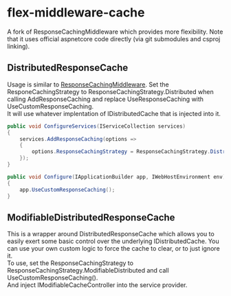 # flex-middleware-cache
A fork of ResponseCachingMiddleware which provides more flexibility. Note that it uses official aspnetcore code directly (via git submodules and csproj linking).

## DistributedResponseCache
Usage is similar to [ResponseCachingMiddleware](https://docs.microsoft.com/en-us/aspnet/core/performance/caching/middleware?view=aspnetcore-3.1). Set the ResponeCachingStrategy to ResponseCachingStrategy.Distributed when calling AddResponseCaching and replace UseResponseCaching with UseCustomResponseCaching.<br>
It will use whatever implentation of IDistributedCache that is injected into it.

```c#
public void ConfigureServices(IServiceCollection services)
{
    services.AddResponseCaching(options =>
    {
        options.ResponseCachingStrategy = ResponseCachingStrategy.Distributed;
    });
}
```
```c#
public void Configure(IApplicationBuilder app, IWebHostEnvironment env)
{
    app.UseCustomResponseCaching();
}
```

## ModifiableDistributedResponseCache
This is a wrapper around DistributedResponseCache which allows you to easily exert some basic control over the underlying IDistributedCache. You can use your own custom logic to force the cache to clear, or to just ignore it.<br>
To use, set the ResponseCachingStrategy to ResponseCachingStrategy.ModifiableDistributed and call UseCustomResponseCaching().<br>
And inject IModifiableCacheController into the service provider.
